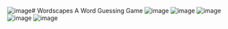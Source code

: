![image](https://github.com/user-attachments/assets/81e65f2f-b4bd-4132-9ef1-57a309f9d7fd)# Wordscapes
A Word Guessing Game 
![image](https://github.com/user-attachments/assets/9c2be7d8-9f5b-4c43-beac-642f1557647d)
![image](https://github.com/user-attachments/assets/7db26a5d-7a39-4a11-9343-7ca7df20a169)
![image](https://github.com/user-attachments/assets/b4e584e4-391a-497f-9704-71eb59e59ff6)
![image](https://github.com/user-attachments/assets/3dec962e-e29f-451d-978a-b402d38e766c)
![image](https://github.com/user-attachments/assets/932d2de3-5d29-453b-9f4d-388e938ca873)

